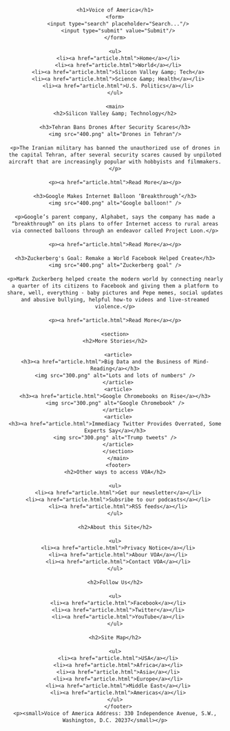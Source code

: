 <!DOCTYPE html>
<html lang="en">
  <head>
    <meta charset="UTF-8" />
    <title>Voice of America</title>
  </head>

  <body>
    <header>
    
    <h1>Voice of America</h1>
    <form>
      <input type="search" placeholder="Search..."/>
      <input type="submit" value="Submit"/>
    </form>

    <ul>
      <li><a href="article.html">Home</a></li>
      <li><a href="article.html">World</a></li>
      <li><a href="article.html">Silicon Valley &amp; Tech</a>
      <li><a href="article.html">Science &amp; Health</a></li>
      <li><a href="article.html">U.S. Politics</a></li>
    </ul>

    <main>
    <h2>Silicon Valley &amp; Technology</h2>

    <h3>Tehran Bans Drones After Security Scares</h3>
    <img src="400.png" alt="Drones in Tehran"/>

    <p>The Iranian military has banned the unauthorized use of drones in the capital Tehran, after several security scares caused by unpiloted aircraft that are increasingly popular with hobbyists and filmmakers.</p>

    <p><a href="article.html">Read More</a></p>

    <h3>Google Makes Internet Balloon ‘Breakthrough’</h3>
    <img src="400.png" alt="Google balloon!" />

    <p>Google’s parent company, Alphabet, says the company has made a “breakthrough” on its plans to offer Internet access to rural areas via connected balloons through an endeavor called Project Loon.</p>

    <p><a href="article.html">Read More</a></p>

    <h3>Zuckerberg's Goal: Remake а World Facebook Helped Create</h3>
    <img src="400.png" alt="Zuckerberg goal" />

    <p>Mark Zuckerberg helped create the modern world by connecting nearly a quarter of its citizens to Facebook and giving them a platform to share, well, everything - baby pictures and Pepe memes, social updates and abusive bullying, helpful how-to videos and live-streamed violence.</p>

    <p><a href="article.html">Read More</a></p>

    <section>
    <h2>More Stories</h2>

      <article>
    <h3><a href="article.html">Big Data and the Business of Mind-Reading</a></h3>
    <img src="300.png" alt="Lots and lots of numbers" />
      </article>
      <article>
    <h3><a href="article.html">Google Chromebooks on Rise</a></h3>
    <img src="300.png" alt="Google Chromebook" />
      </article>
      <article>
    <h3><a href="article.html">Immediacy Twitter Provides Overrated, Some Experts Say</a></h3>
    <img src="300.png" alt="Trump tweets" />
      </article>
      </section>
      </main>
      <footer>
    <h2>Other ways to access VOA</h2>

    <ul>
      <li><a href="article.html">Get our newsletter</a></li>
      <li><a href="article.html">Subsribe to our podcasts</a></li>
      <li><a href="article.html">RSS feeds</a></li>
    </ul>

    <h2>About this Site</h2>

    <ul>
      <li><a href="article.html">Privacy Notice</a></li>
      <li><a href="article.html">Abour VOA</a></li>
      <li><a href="article.html">Contact VOA</a></li>
    </ul>

    <h2>Follow Us</h2>

    <ul>
      <li><a href="article.html">Facebook</a></li>
      <li><a href="article.html">Twitter</a></li>
      <li><a href="article.html">YouTube</a></li>
    </ul>

    <h2>Site Map</h2>

    <ul>
      <li><a href="article.html">USA</a></li>
      <li><a href="article.html">Africa</a></li>
      <li><a href="article.html">Asia</a></li>
      <li><a href="article.html">Europe</a></li>
      <li><a href="article.html">Middle East</a></li>
      <li><a href="article.html">Americas</a></li>
    </ul>
      </footer>
    <p><small>Voice of America Address: 330 Independence Avenue, S.W., Washington, D.C. 20237</small></p>

  </body>
</html>
 
